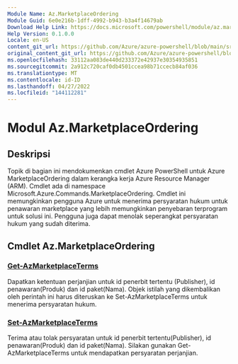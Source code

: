 ```yaml
---
Module Name: Az.MarketplaceOrdering
Module Guid: 6e0e216b-1dff-4992-b943-b3a4f14679ab
Download Help Link: https://docs.microsoft.com/powershell/module/az.marketplaceordering
Help Version: 0.1.0.0
Locale: en-US
content_git_url: https://github.com/Azure/azure-powershell/blob/main/src/MarketplaceOrdering/MarketplaceOrdering/help/Az.MarketplaceOrdering.md
original_content_git_url: https://github.com/Azure/azure-powershell/blob/main/src/MarketplaceOrdering/MarketplaceOrdering/help/Az.MarketplaceOrdering.md
ms.openlocfilehash: 33112aa083de440d233372e42937e30354935851
ms.sourcegitcommit: 2a912c720caf0db4501ccea98b71ccecb84af036
ms.translationtype: MT
ms.contentlocale: id-ID
ms.lasthandoff: 04/27/2022
ms.locfileid: "144112281"
---
```

# Modul Az.MarketplaceOrdering
## Deskripsi
Topik di bagian ini mendokumenkan cmdlet Azure PowerShell untuk Azure MarketplaceOrdering dalam kerangka kerja Azure Resource Manager (ARM). Cmdlet ada di namespace Microsoft.Azure.Commands.MarketplaceOrdering. Cmdlet ini memungkinkan pengguna Azure untuk menerima persyaratan hukum untuk penawaran marketplace yang lebih memungkinkan penyebaran terprogram untuk solusi ini. Pengguna juga dapat menolak seperangkat persyaratan hukum yang sudah diterima.

## Cmdlet Az.MarketplaceOrdering
### [Get-AzMarketplaceTerms](Get-AzMarketplaceTerms.md)
Dapatkan ketentuan perjanjian untuk id penerbit tertentu (Publisher), id penawaran(Produk) dan id paket(Nama). Objek istilah yang dikembalikan oleh perintah ini harus diteruskan ke Set-AzMarketplaceTerms untuk menerima persyaratan hukum.

### [Set-AzMarketplaceTerms](Set-AzMarketplaceTerms.md)
Terima atau tolak persyaratan untuk id penerbit tertentu(Publisher), id penawaran(Produk) dan id paket(Nama). Silakan gunakan Get-AzMarketplaceTerms untuk mendapatkan persyaratan perjanjian.


